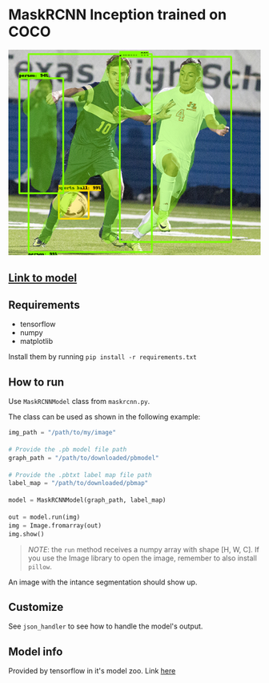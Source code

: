 # MaskRCNN Inception trained on COCO

![img](imgs/result.png)

## [Link to model](https://github.com/iitzco/deepzoo/releases/download/model-upload-2/mask_rcnn_inception_v2_coco_2018_01_28.zip)

## Requirements

* tensorflow
* numpy
* matplotlib

Install them by running `pip install -r requirements.txt`

## How to run

Use `MaskRCNNModel` class from `maskrcnn.py`. 

The class can be used as shown in the following example:

```python
img_path = "/path/to/my/image"

# Provide the .pb model file path
graph_path = "/path/to/downloaded/pbmodel"

# Provide the .pbtxt label map file path
label_map = "/path/to/downloaded/pbmap"

model = MaskRCNNModel(graph_path, label_map)

out = model.run(img)
img = Image.fromarray(out)
img.show()
```

> *NOTE*: the `run` method receives a numpy array with shape [H, W, C]. If you use the Image library to open the image, remember to also install `pillow`.

An image with the intance segmentation should show up.

## Customize

See `json_handler` to see how to handle the model's output.

## Model info

Provided by tensorflow in it's model zoo. Link [here](https://github.com/tensorflow/models/blob/master/research/object_detection/g3doc/detection_model_zoo.md)
